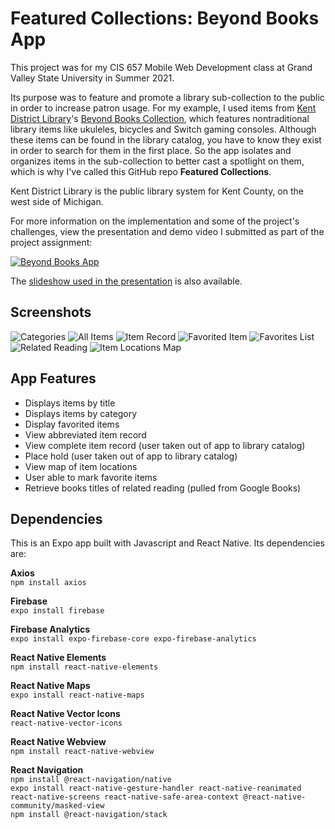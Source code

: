 # Featured Collections: Beyond Books App

This project was for my CIS 657 Mobile Web Development class at Grand Valley State University in Summer 2021. 

Its purpose was to feature and promote a library sub-collection to the public in order to increase patron usage. For my example, I used items from [Kent District Library](https://www.kdl.org)'s [Beyond Books Collection](https://kdl.org/kdl-beyond-books-collection/), which features nontraditional library items like ukuleles, bicycles and Switch gaming consoles. Although these items can be found in the library catalog, you have to know they exist in order to search for them in the first place. So the app isolates and organizes items in the sub-collection to better cast a spotlight on them, which is why I've called this GitHub repo **Featured Collections**. 

Kent District Library is the public library system for Kent County, on the west side of Michigan.

For more information on the implementation and some of the project's challenges, view the presentation and demo video I submitted as part of the project assignment:

[![Beyond Books App](https://photos.smugmug.com/photos/i-NWJF3VG/0/95b66d61/M/i-NWJF3VG-M.png)](https://youtu.be/_I347j-eE6E "Beyond Books App")

The [slideshow used in the presentation](https://docs.google.com/presentation/d/18Agy6EYoZU3mTvuZeL7X-p3Yu2rYhU-zNTZcBmaTcGk/edit?usp=sharing) is also available.

## Screenshots
![Categories](https://photos.smugmug.com/photos/i-5FFRRBW/0/458f7730/M/i-5FFRRBW-M.png)
![All Items](https://photos.smugmug.com/photos/i-HGm7nSP/0/7aa0d0a3/M/i-HGm7nSP-M.png)
![Item Record](https://photos.smugmug.com/photos/i-PnTFMGR/0/7d5780d6/M/i-PnTFMGR-M.png)
![Favorited Item](https://photos.smugmug.com/photos/i-jPGH2ZW/0/84442dc3/M/i-jPGH2ZW-M.png)
![Favorites List](https://photos.smugmug.com/photos/i-dD7RMCd/0/8dc9a91f/M/i-dD7RMCd-M.png)
![Related Reading](https://photos.smugmug.com/photos/i-wSBXn6R/0/09fb86ed/M/i-wSBXn6R-M.png)
![Item Locations Map](https://photos.smugmug.com/photos/i-qhZck4R/0/b0fcf5c8/M/i-qhZck4R-M.png)

## App Features
- Displays items by title
- Displays items by category
- Display favorited items
- View abbreviated item record
- View complete item record (user taken out of app to library catalog)
- Place hold (user taken out of app to library catalog)
- View map of item locations
- User able to mark favorite items
- Retrieve books titles of related reading (pulled from Google Books)

## Dependencies

This is an Expo app built with Javascript and React Native. Its dependencies are:

**Axios**\
`npm install axios`

**Firebase**\
`expo install firebase`

**Firebase Analytics**\
`expo install expo-firebase-core expo-firebase-analytics`

**React Native Elements**\
`npm install react-native-elements`

**React Native Maps**\
`expo install react-native-maps`

**React Native Vector Icons**\
`react-native-vector-icons`

**React Native Webview**\
`npm install react-native-webview`

**React Navigation**\
`npm install @react-navigation/native`\
`expo install react-native-gesture-handler react-native-reanimated react-native-screens react-native-safe-area-context @react-native-community/masked-view`\
`npm install @react-navigation/stack`
